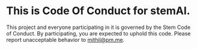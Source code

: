 # This is Code Of Conduct for stemAI.

This project and everyone participating in it is governed by the Stem Code of Conduct. By participating, you are expected to uphold this code. Please report unacceptable behavior to [mithil@pm.me]().
